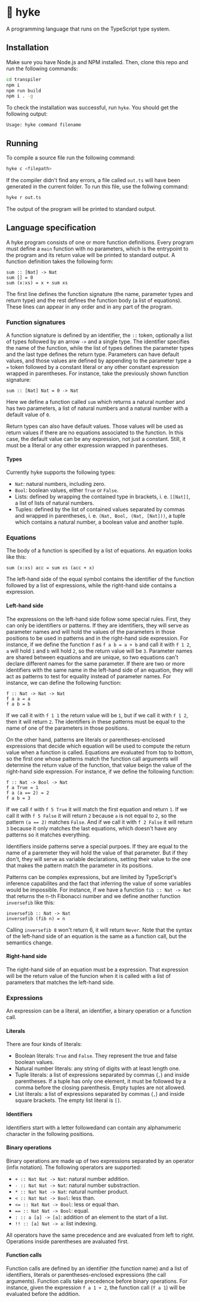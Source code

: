 # 🗻 hyke
A programming language that runs on the TypeScript type system.

## Installation
Make sure you have Node.js and NPM installed. Then, clone this repo and run the following commands:

```bash
cd transpiler
npm i
npm run build
npm i . -g
```

To check the installation was successful, run `hyke`. You should get the following output:

```
Usage: hyke command filename
```

## Running
To compile a source file run the following command:

```bash
hyke c <filepath>
```

If the compiler didn't find any errors, a file called `out.ts` will have been generated in the current folder.
To run this file, use the follwing command:

```bash
hyke r out.ts
```

The output of the program will be printed to standard output.

## Language specification
A hyke program consists of one or more function definitions. Every program must define a `main` function with no parameters,
which is the entrypoint to the program and its return value will be printed to standard output. A function definition takes
the following form:

```
sum :: [Nat] -> Nat
sum [] = 0
sum (x:xs) = x + sum xs
```

The first line defines the function signature (the name, parameter types and return type) and the rest defines the function body (a list of equations).
These lines can appear in any order and in any part of the program.

### Function signatures
A function signature is defined by an identifier, the `::` token, optionally a list of types followed by an arrow `->` and a single type. 
The identifier specifies the name of the function, while the list of types defines the parameter types and the last type defines the return type.
Parameters can have default values, and those values are defined by appending to the parameter type a `=` token followed by a constant literal or
any other constant expression wrapped in parentheses. For instance, take the previously shown function signature:

```
sum :: [Nat] Nat = 0 -> Nat
```

Here we define a function called `sum` which returns a natural number and has two parameters, a list of natural numbers and a natural number with
a default value of `0`.

Return types can also have default values. Those values will be used as return values if there are no equations associated to the function. In this
case, the default value can be any expression, not just a constant. Still, it must be a literal or any other expression wrapped in parentheses.

#### Types
Currently hyke supports the following types:

- `Nat`: natural numbers, including zero.
- `Bool`: boolean values, either `True` or `False`.
- Lists: defined by wrapping the contained type in brackets, i. e. `[[Nat]]`, a list of lists of natural numbers.
- Tuples: defined by the list of contained values separated by commas and wrapped in parentheses, i. e. `(Nat, Bool, (Nat, [Nat]))`,
a tuple which contains a natural number, a boolean value and another tuple.

### Equations
The body of a function is specified by a list of equations. An equation looks like this:

```
sum (x:xs) acc = sum xs (acc + x)
```

The left-hand side of the equal symbol contains the identifier of the function followed by a list of expressions, while the
right-hand side contains a expression.

#### Left-hand side
The expressions on the left-hand side follow some special rules. First, they can only be identifiers or  patterns. If they are identifiers, they will serve as parameter
names and will hold the values of the parameters in those positions to be used in patterns and in the right-hand side expression. For instance, if we define the 
function `f` as `f a b = a + b` and call it with `f 1 2`, `a` will hold `1` and `b` will hold `2`, so the return value will be `3`. Parameter names are shared between 
equations and are unique, so two equations can't declare different names for the same parameter. If there are two or more identifiers with the same name in the left-hand
side of an equation, they will act as patterns to test for equality instead of parameter names. For instance, we can define the following function:

```
f :: Nat -> Nat -> Nat
f a a = a
f a b = b
```

If we call it with `f 1 1` the return value will be `1`, but if we call it with `f 1 2`, then it will return `2`. The identifiers
in these patterns must be equal to the name of one of the parameters in those positions.

On the other hand, patterns are literals or parentheses-enclosed expressions that decide which equation will be used to compute the
return value when a function is called. Equations are evaluated from top to bottom, so the first one whose patterns match the function
call arguments will determine the return value of the function, that value beign the value of the right-hand side expression. For
instance, if we define the following function:

```
f :: Nat -> Bool -> Nat
f a True = 1
f a (a == 2) = 2
f a b = 3
```

If we call `f` with `f 5 True` it will match the first equation and return `1`. If we call it with `f 5 False` it will return `2`
because `a` is not equal to `2`, so the pattern `(a == 2)` matches `False`. And if we call it with `f 2 False` it will return `3`
because it only matches the last equations, which doesn't have any patterns so it matches everything.

Identifiers inside patterns serve a special purpoes. If they are equal to the name of a paremeter they will hold the value of that
parameter. But if they don't, they will serve as variable declarations, setting their value to the one that makes the pattern
match the parameter in its positions.

Patterns can be complex expressions, but are limited by TypeScript's inference capabilites and the fact that inferring the value of
some variables would be impossible. For instance, if we have a function `fib :: Nat -> Nat` that returns the n-th Fibonacci number
and we define another function `inversefib` like this:

```
inversefib :: Nat -> Nat
inversefib (fib n) = n
```

Calling `inversefib 8` won't return 6, it will return `Never`. Note that the syntax of the left-hand side of an equation is the same
as a function call, but the semantics change.

#### Right-hand side
The right-hand side of an equation must be a expression. That expression will be the return value of the funcion when it is called with
a list of parameters that matches the left-hand side.

### Expressions
An expression can be a literal, an identifier, a binary operation or a function call.

#### Literals
There are four kinds of literals:
- Boolean literals: `True` and `False`. They represent the true and false boolean values.
- Natural number literals: any string of digits with at least length one.
- Tuple literals: a list of expressions separated by commas (`,`) and inside parentheses. If a tuple has only one element, it must be
followed by a comma before the closing parenthesis. Empty tuples are not allowed.
- List literals: a list of expressions separated by commas (`,`) and inside square brackets. The empty list literal is `[]`.

#### Identifiers
Identifiers start with a letter followedand can contain any alphanumeric character in the following positions.

#### Binary operations
Binary operations are made up of two expressions separated by an operator (infix notation). The following operators are supported:
- `+ :: Nat Nat -> Nat`: natural number addition.
- `- :: Nat Nat -> Nat`: natural number substraction.
- `* :: Nat Nat -> Nat`: natural number product.
- `< :: Nat Nat -> Bool`: less than.
- `<= :: Nat Nat -> Bool`: less or equal than.
- `== :: Nat Nat -> Bool`: equal.
- `: :: a [a] -> [a]`: addition of an element to the start of a list.
- `!! :: [a] Nat -> a`: list indexing.

All operators have the same precedence and are evaluated from left to right. Operations inside parentheses are avaluated first.

#### Function calls
Function calls are defined by an identifier (the function name) and a list of identifiers, literals or parentheses-enclosed expressions
(the call arguments). Function calls take precedence before binary operations. For instance, given the expression `f a 1 + 2`, the
function call (`f a 1`) will be evaluated before the addition.